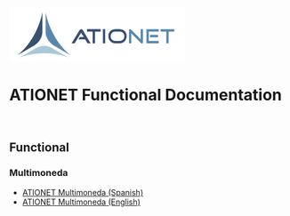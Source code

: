 ![ationetlogo](Content/Images/ATIOnetLogo_250x70.png) 

# ATIONET Functional Documentation

<br>

## Functional

### Multimoneda
- [ATIONET Multimoneda (Spanish)](https://github.com/nuchavez/ationetdocs/blob/master/Multimoneda-ES.MD)
- [ATIONET Multimoneda (English)](https://github.com/nuchavez/ationetdocs/blob/master/multimoneda.MD)

